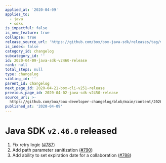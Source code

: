 ```yaml
---
applied_at: '2020-04-09'
applies_to:
  - java
  - sdks
is_impactful: false
is_new_feature: true
collapse: true
release_source_url: 'https://github.com/box/box-java-sdk/releases/tag/v2.46.0'
is_index: false
category_id: changelog
subcategory_id: ''
id: 2020-04-09-java-sdk-v2460-release
rank: null
total_steps: null
type: changelog
sibling_id: ''
parent_id: changelog
next_page_id: 2020-04-21-box-cli-v251-release
previous_page_id: 2020-04-02-java-sdk-v2450-release
source_url: >-
  https://github.com/box/box-developer-changelog/blob/main/content/2020/04-09-java-sdk-v2460-release.md
published_at: '2020-04-09'
---
```

# Java SDK `v2.46.0` released

1. Fix retry logic ([#787](https://github.com/box/box-java-sdk/pull/787))
2. Add path parameter sanitization ([#790](https://github.com/box/box-java-sdk/pull/790))
3. Add ability to set expiration date for a collaboration ([#788](https://github.com/box/box-java-sdk/pull/788))